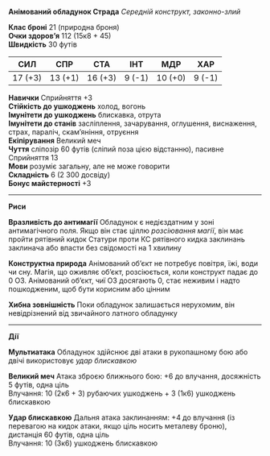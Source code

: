 **Анімований обладунок Страда**
_Середній конструкт, законно-злий_

**Клас броні** 21 (природна броня)  
**Очки здоров’я** 112 (15к8 + 45)  
**Швидкість** 30 футів

|СИЛ|СПР|СТА|ІНТ|МДР|ХАР|
|---|---|---|---|---|---|
|17 (+3)|13 (+1)|16 (+3)|9 (-1)|10 (+0)|9 (-1)|

**Навички** Сприйняття +3  
**Стійкість до ушкоджень** холод, вогонь  
**Імунітети до ушкоджень** блискавка, отрута  
**Імунітети до станів** засліплення, зачарування, оглушення, виснаження, страх, параліч, скам’яніння, отруєння  
**Екіпірування** Великий меч  
**Чуття** сліпозір 60 футів (сліпий поза цією відстанню), пасивне Сприйняття 13  
**Мови** розуміє загальну, але не може говорити  
**Складність** 6 (2 300 досвіду)  
**Бонус майстерності** +3
***
**Риси**

**Вразливість до антимагії** Обладунок є недієздатним у зоні антимагічного поля. Якщо він стає ціллю _розсіювання магії_, він має пройти рятівний кидок Статури проти КС рятівного кидка заклинань заклинача або впасти без свідомості на 1 хвилину

**Конструктна природа** Анімований об’єкт не потребує повітря, їжі, води чи сну. Магія, що оживляє об’єкт, розсіюється, коли конструкт падає до 0 ОЗ. Анімований об’єкт, чиї ОЗ досягають 0, стає неживим і надто пошкодженим, щоб бути корисним або цінним

**Хибна зовнішність** Поки обладунок залишається нерухомим, він невідрізнений від звичайного латного обладунку
***
**Дії**

**Мультиатака** Обладунок здійснює дві атаки в рукопашному бою або двічі використовує _удар блискавкою_

**Великий меч** Атака зброєю ближнього бою: +6 до влучання, досяжність 5 футів, одна ціль  
Влучання: 10 (2к6 + 3) рубаючих ушкоджень + 3 (1к6) ушкоджень блискавкою

**Удар блискавкою** Дальня атака заклинанням: +4 до влучання (із перевагою на кидок атаки, якщо ціль носить металеву броню), дистанція 60 футів, одна ціль  
Влучання: 10 (3к6) ушкоджень блискавкою